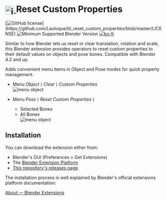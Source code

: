 <h1 tabindex="-1" class="heading-element" dir="auto">
    <a target="_blank" rel="noopener noreferrer" href="Prez/icon.png">
        <img src="Prez/icon.png" alt="icon" style="height: 1em; vertical-align: middle;">
    </a>
    Reset Custom Properties
</h1>

[![GitHub license](https://img.shields.io/github/license/Lauloque/bl_reset_custom_properties?style=for-the-badge&labelColor=rgb(63,64,64))](https://github.com/Lauloque/bl_reset_custom_properties/blob/master/LICENSE) ![Minimum Supported Blender Version](https://img.shields.io/badge/Blender-4.2LTS+-green?style=for-the-badge&logo=blender&logoColor=white&labelColor=rgb(64,64,64)) [![ko-fi](https://ko-fi.com/img/githubbutton_sm.svg)](https://ko-fi.com/H2H818FHX)

Similar to how Blender lets us reset or clear translation, rotation and scale, this Blender extension provides operators to reset custom properties to their default values on objects and pose bones. Compatible with Blender 4.2 and up.

Adds convenient menu items in Object and Pose modes for quick property management.

- Menu _Object_ &rang; _Clear_ &rang; _Custom Properties_  
    ![menu object](Prez/menu_object.webp)

- Menu _Pose_ &rang; _Reset Custom Properties_ &rang;  
  
  - Selected Bones  
  - All Bones  
    ![menu object](Prez/menu_pose.webp)

## Installation

You can download the extension either from:

- Blender's GUI (Preferences > Get Extensions)
- The [Blender Extension Platform](https://extensions.blender.org/add-ons/bl-reset-custom-properties/)
- [This repository's releases page](https://github.com/Lauloque/bl_reset_custom_properties/releases).

The installation process is well explained by Blender's official extensions platform documentation:

[About — Blender Extensions](https://extensions.blender.org/about/)
